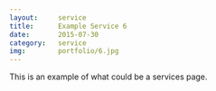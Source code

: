 ```yaml
---
layout: 	service
title:  	Example Service 6
date:   	2015-07-30
category: 	service
img: 		portfolio/6.jpg
---
```

This is an example of what could be a services page.